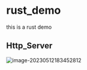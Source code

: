 # rust_demo

this is a rust demo

## Http_Server

![image-20230512183452812](https://note-1305755407.cos.ap-nanjing.myqcloud.com/note/image-20230512183452812.png)